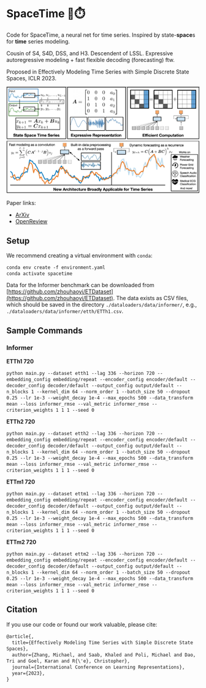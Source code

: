 # SpaceTime 🌌⏱️

Code for SpaceTime, a neural net for time series. Inspired by state-**space**s for **time** series modeling.

Cousin of S4, S4D, DSS, and H3. Descendent of LSSL. Expressive autoregressive modeling + fast flexible decoding (forecasting) ftw. 

Proposed in Effectively Modeling Time Series with Simple Discrete State Spaces, ICLR 2023. 

<img src="assets/overview_fig.png" alt="spacetime" width="750"/>


Paper links:     
* [ArXiv]()   
* [OpenReview](https://openreview.net/forum?id=2EpjkjzdCAa&referrer=%5BAuthor%20Console%5D(%2Fgroup%3Fid%3DICLR.cc%2F2023%2FConference%2FAuthors%23your-submissions))  


## Setup

We recommend creating a virtual environment with `conda`:  
```
conda env create -f environment.yaml
conda activate spacetime
```

Data for the Informer benchmark can be downloaded from [https://github.com/zhouhaoyi/ETDataset](https://github.com/zhouhaoyi/ETDataset). The data exists as CSV files, which should be saved in the directory `./dataloaders/data/informer/`, e.g., `./dataloaders/data/informer/etth/ETTh1.csv`.

## Sample Commands  

### Informer

**ETTh1 720**  
```
python main.py --dataset etth1 --lag 336 --horizon 720 --embedding_config embedding/repeat --encoder_config encoder/default --decoder_config decoder/default --output_config output/default --n_blocks 1 --kernel_dim 64 --norm_order 1 --batch_size 50 --dropout 0.25 --lr 1e-3 --weight_decay 1e-4 --max_epochs 500 --data_transform mean --loss informer_rmse --val_metric informer_rmse --criterion_weights 1 1 1 --seed 0 
```

**ETTh2 720**  
```
python main.py --dataset etth2 --lag 336 --horizon 720 --embedding_config embedding/repeat --encoder_config encoder/default --decoder_config decoder/default --output_config output/default --n_blocks 1 --kernel_dim 64 --norm_order 1 --batch_size 50 --dropout 0.25 --lr 1e-3 --weight_decay 1e-4 --max_epochs 500 --data_transform mean --loss informer_rmse --val_metric informer_rmse --criterion_weights 1 1 1 --seed 0 
```

**ETTm1 720**  
```
python main.py --dataset ettm1 --lag 336 --horizon 720 --embedding_config embedding/repeat --encoder_config encoder/default --decoder_config decoder/default --output_config output/default --n_blocks 1 --kernel_dim 64 --norm_order 1 --batch_size 50 --dropout 0.25 --lr 1e-3 --weight_decay 1e-4 --max_epochs 500 --data_transform mean --loss informer_rmse --val_metric informer_rmse --criterion_weights 1 1 1 --seed 0 
```

**ETTm2 720**  
```
python main.py --dataset ettm2 --lag 336 --horizon 720 --embedding_config embedding/repeat --encoder_config encoder/default --decoder_config decoder/default --output_config output/default --n_blocks 1 --kernel_dim 64 --norm_order 1 --batch_size 50 --dropout 0.25 --lr 1e-3 --weight_decay 1e-4 --max_epochs 500 --data_transform mean --loss informer_rmse --val_metric informer_rmse --criterion_weights 1 1 1 --seed 0 
```


## Citation

If you use our code or found our work valuable, please cite:

```
@article{,
  title={Effectively Modeling Time Series with Simple Discrete State Spaces},
  author={Zhang, Michael, and Saab, Khaled and Poli, Michael and Dao, Tri and Goel, Karan and R{\'e}, Christopher},
  journal={International Conference on Learning Representations},
  year={2023},
}
```
